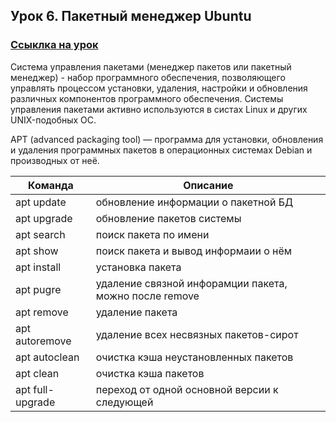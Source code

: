 ## Урок 6. Пакетный менеджер Ubuntu
### [Ссыклка на урок](https://www.youtube.com/watch?v=Pm5MzyJab2o)


Система управления пакетами (менеджер пакетов или пакетный менеджер) - набор программного обеспечения, позволяющего управлять процессом установки, удаления, настройки и обновления различных компонентов программного обеспечения. 
Системы управления пакетами активно используются в систах Linux и других UNIX-подобных ОС.

APT (advanced packaging tool) — программа для установки, обновления и удаления программных пакетов в операционных системах Debian и производных от неё.

|     Команда     |                       Описание                        |
|-----------------|-------------------------------------------------------|
| apt update      | обновление информации о пакетной БД                   |
| apt upgrade     | обновление пакетов системы                            |
| apt search      | поиск пакета по имени                                 |
| apt show        | поиск пакета и вывод информаии о нём                  |
| apt install     | установка пакета                                      |
| apt pugre       | удаление связной инфорамции пакета, можно после remove|
| apt remove      | удаление пакета                                       |
| apt autoremove  | удаление всех несвязных пакетов-сирот                 |
| apt autoclean   | очистка кэша неустановленных пакетов                  |
| apt clean       | очистка кэша пакетов                                  |
| apt full-upgrade| переход от одной основной версии к следующей          |

